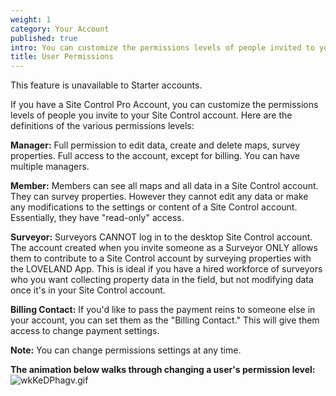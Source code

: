 ```yaml
---
weight: 1
category: Your Account
published: true
intro: You can customize the permissions levels of people invited to your account
title: User Permissions
---
```

This feature is unavailable to Starter accounts.

If you have a Site Control Pro Account, you can customize the permissions levels of people you invite to your Site Control account. Here are the definitions of the various permissions levels:

**Manager:**
Full permission to edit data, create and delete maps, survey properties. Full access to the account, except for billing. You can have multiple managers.

**Member:**
Members can see all maps and all data in a Site Control account. They can survey properties. However they cannot edit any data or make any modifications to the settings or content of a Site Control account. Essentially, they have "read-only" access.

**Surveyor:**
Surveyors CANNOT log in to the desktop Site Control account. The account created when you invite someone as a Surveyor ONLY allows them to contribute to a Site Control account by surveying properties with the LOVELAND App. This is ideal if you have a hired workforce of surveyors who you want collecting property data in the field, but not modifying data once it's in your Site Control account.

**Billing Contact:**
If you'd like to pass the payment reins to someone else in your account, you can set them as the "Billing Contact." This will give them access to change payment settings.

**Note:** You can change permissions settings at any time.

**The animation below walks through changing a user's permission level:** 
![wkKeDPhagv.gif]({{site.baseurl}}/img/wkKeDPhagv.gif)
